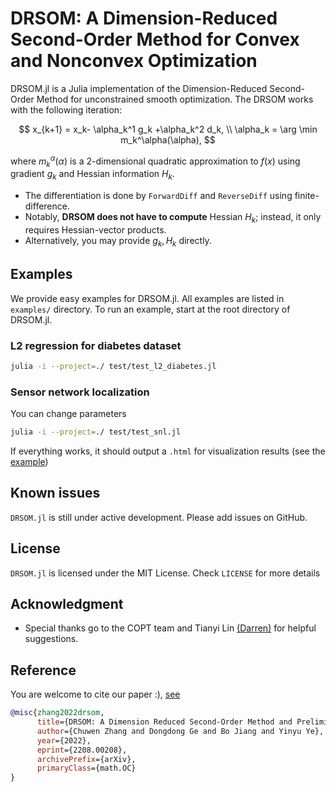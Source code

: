 # DRSOM: A Dimension-Reduced Second-Order Method for Convex and Nonconvex Optimization

DRSOM.jl is a Julia implementation of the Dimension-Reduced Second-Order Method for unconstrained smooth optimization. The DRSOM works with the following iteration:

$$
        x_{k+1}     = x_k- \alpha_k^1 g_k +\alpha_k^2 d_k, \\
        \alpha_k  = \arg \min m_k^\alpha(\alpha), 
$$

where  $m_k^\alpha(\alpha)$ is a 2-dimensional quadratic approximation to $f(x)$ using gradient $g_k$ and Hessian information $H_k$.

- The differentiation is done by `ForwardDiff` and `ReverseDiff` using finite-difference.
- Notably, **DRSOM does not have to compute** Hessian $H_k$; instead, it only requires Hessian-vector products.
-  Alternatively, you may provide $g_k, H_k$ directly. 

## Examples
We provide easy examples for DRSOM.jl. All examples are listed in `examples/` directory. To run an example, start at the root directory of DRSOM.jl.

### L2 regression for diabetes dataset

```bash
julia -i --project=./ test/test_l2_diabetes.jl
```

### Sensor network localization

You can change parameters
```bash
julia -i --project=./ test/test_snl.jl
```


If everything works, it should output a `.html` for visualization results (see the [example](example/snl.default.html))

## Known issues
`DRSOM.jl` is still under active development. Please add issues on GitHub.

## License
`DRSOM.jl` is licensed under the MIT License. Check `LICENSE` for more details

## Acknowledgment

- Special thanks go to the COPT team and Tianyi Lin [(Darren)](https://tydlin.github.io/) for helpful suggestions.

## Reference
You are welcome to cite our paper :), [see](https://arxiv.org/abs/2208.00208)
```bibtex
@misc{zhang2022drsom,
      title={DRSOM: A Dimension Reduced Second-Order Method and Preliminary Analyses}, 
      author={Chuwen Zhang and Dongdong Ge and Bo Jiang and Yinyu Ye},
      year={2022},
      eprint={2208.00208},
      archivePrefix={arXiv},
      primaryClass={math.OC}
}
```